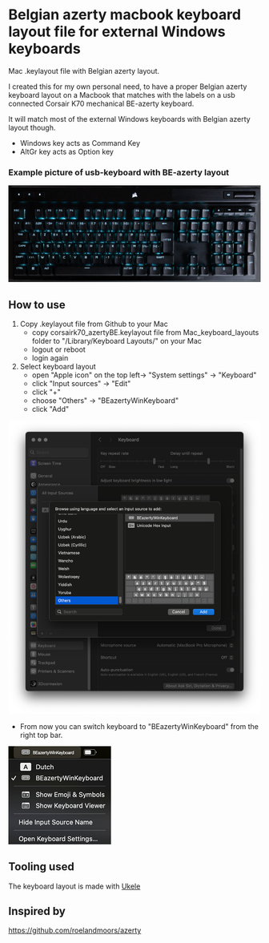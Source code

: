 # Belgian azerty macbook keyboard layout file for external Windows keyboards
Mac .keylayout file with Belgian azerty layout.

I created this for my own personal need, to have a proper Belgian azerty keyboard layout on a Macbook 
that matches with the labels on a usb connected Corsair K70 mechanical BE-azerty keyboard.

It will match most of the external Windows keyboards with Belgian azerty layout though.
- Windows key acts as Command Key
- AltGr key acts as Option key

### Example picture of usb-keyboard with BE-azerty layout
![belgiankeyboard.jpg](Mac_keyboard_layouts/belgiankeyboard.jpg)
## How to use
1. Copy .keylayout file from Github to your Mac
   - copy corsairk70_azertyBE.keylayout file from Mac_keyboard_layouts folder to "/Library/Keyboard Layouts/" on your Mac
   - logout or reboot
   - login again
2. Select keyboard layout
   - open "Apple icon" on the top left-> "System settings" -> "Keyboard"
   - click "Input sources" -> "Edit"
   - click "+"
   - choose "Others" -> "BEazertyWinKeyboard"
   - click "Add"

![select input source](Mac_keyboard_layouts/screenshot1.png)
- From now you can switch keyboard to "BEazertyWinKeyboard" from the right top bar.

![select keyboard](Mac_keyboard_layouts/screenshot2.png)

## Tooling used
The keyboard layout is made with [Ukele](https://software.sil.org/ukelele/)
## Inspired by
https://github.com/roelandmoors/azerty
